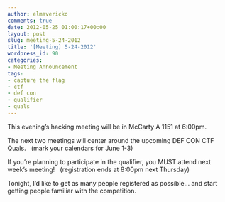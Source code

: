 ```yaml
---
author: elmavericko
comments: true
date: 2012-05-25 01:00:17+00:00
layout: post
slug: meeting-5-24-2012
title: '[Meeting] 5-24-2012'
wordpress_id: 90
categories:
- Meeting Announcement
tags:
- capture the flag
- ctf
- def con
- qualifier
- quals
---
```


This evening’s hacking meeting will be in McCarty A 1151 at 6:00pm.

The next two meetings will center around the upcoming DEF CON CTF Quals.   (mark your calendars for June 1-3)

If you’re planning to participate in the qualifier, you MUST attend next week’s meeting!   (registration ends at 8:00pm next Thursday)

Tonight, I’d like to get as many people registered as possible… and start getting people familiar with the competition.
